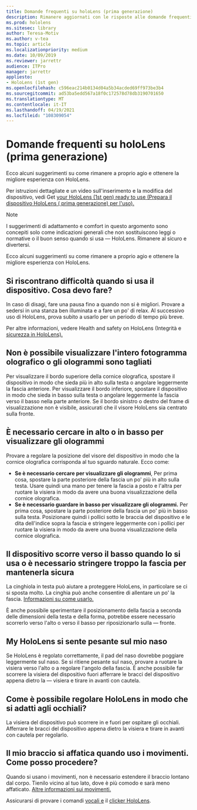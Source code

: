 ```yaml
---
title: Domande frequenti su holoLens (prima generazione)
description: Rimanere aggiornati con le risposte alle domande frequenti su come adattare il dispositivo di realtà mista HoloLens (prima generazione).
ms.prod: hololens
ms.sitesec: library
author: Teresa-Motiv
ms.author: v-tea
ms.topic: article
ms.localizationpriority: medium
ms.date: 10/09/2019
ms.reviewer: jarrettr
audience: ITPro
manager: jarrettr
appliesto:
- HoloLens (1st gen)
ms.openlocfilehash: c596eac214b0134d04a5b34acded69ff973be3b4
ms.sourcegitcommit: ad53ba5edd567a18f0c172578d78db3190701650
ms.translationtype: MT
ms.contentlocale: it-IT
ms.lasthandoff: 04/19/2021
ms.locfileid: "108309054"
---
```

# <a name="hololens-1st-gen-fit-and-comfort-frequently-asked-questions"></a>Domande frequenti su holoLens (prima generazione)

Ecco alcuni suggerimenti su come rimanere a proprio agio e ottenere la migliore esperienza con HoloLens.

Per istruzioni dettagliate e un video sull'inserimento e la modifica del dispositivo, vedi Get [your HoloLens (1st gen) ready to use (Prepara il dispositivo HoloLens ( prima generazione) per l'uso).](hololens1-setup.md)

> [!NOTE]
> I suggerimenti di adattamento e comfort in questo argomento sono concepiti solo come indicazioni generali che non sostituiscono leggi o normative o il buon senso quando si usa &mdash; HoloLens. Rimanere al sicuro e divertersi.

Ecco alcuni suggerimenti su come rimanere a proprio agio e ottenere la migliore esperienza con HoloLens.

## <a name="im-experiencing-discomfort-when-i-use-my-device-what-should-i-do"></a>Si riscontrano difficoltà quando si usa il dispositivo. Cosa devo fare?

In caso di disagi, fare una pausa fino a quando non si è migliori. Provare a sedersi in una stanza ben illuminata e a fare un po' di relax. Al successivo uso di HoloLens, prova subito a usarlo per un periodo di tempo più breve.

Per altre informazioni, vedere Health and safety on HoloLens (Integrità e [sicurezza in HoloLens).](https://go.microsoft.com/fwlink/p/?LinkId=746661)

## <a name="i-cant-see-the-whole-holographic-frame-or-my-holograms-are-cut-off"></a>Non è possibile visualizzare l'intero fotogramma olografico o gli ologrammi sono tagliati

Per visualizzare il bordo superiore della cornice olografica, spostare il dispositivo in modo che sieda più in alto sulla testa o angolare leggermente la fascia anteriore. Per visualizzare il bordo inferiore, spostare il dispositivo in modo che sieda in basso sulla testa o angolare leggermente la fascia verso il basso nella parte anteriore. Se il bordo sinistro o destro del frame di visualizzazione non è visibile, assicurati che il visore HoloLens sia centrato sulla fronte.

## <a name="i-need-to-look-up-or-down-to-see-holograms"></a>È necessario cercare in alto o in basso per visualizzare gli ologrammi

Provare a regolare la posizione del visore del dispositivo in modo che la cornice olografica corrisponda al tuo sguardo naturale. Ecco come:

- **Se è necessario cercare per visualizzare gli ologrammi**, Per prima cosa, spostare la parte posteriore della fascia un po' più in alto sulla testa. Usare quindi una mano per tenere la fascia a posto e l'altra per ruotare la visiera in modo da avere una buona visualizzazione della cornice olografica.
- **Se è necessario guardare in basso per visualizzare gli ologrammi.** Per prima cosa, spostare la parte posteriore della fascia un po' più in basso sulla testa. Posizionare quindi i pollici sotto le braccia del dispositivo e le dita dell'indice sopra la fascia e stringere leggermente con i pollici per ruotare la visiera in modo da avere una buona visualizzazione della cornice olografica.

## <a name="the-device-slides-down-when-im-using-it-or-i-need-to-make-the-headband-too-tight-to-keep-it-secure"></a>Il dispositivo scorre verso il basso quando lo si usa o è necessario stringere troppo la fascia per mantenerla sicura

La cinghiola in testa può aiutare a proteggere HoloLens, in particolare se ci si sposta molto. La cinghia può anche consentire di allentare un po' la fascia. [Informazioni su come usarlo.](hololens1-setup.md#adjust-fit)

È anche possibile sperimentare il posizionamento della fascia a seconda delle dimensioni della testa e della forma, potrebbe essere necessario scorrerlo verso l'alto o verso il basso per riposizionarlo sulla &mdash; fronte.

## <a name="my-hololens-feels-heavy-on-my-nose"></a>My HoloLens si sente pesante sul mio naso

Se HoloLens è regolato correttamente, il pad del naso dovrebbe poggiare leggermente sul naso. Se si ritiene pesante sul naso, provare a ruotare la visiera verso l'alto o a regolare l'angolo della fascia. È anche possibile far scorrere la visiera del dispositivo fuori afferrare le bracci del dispositivo appena dietro la &mdash; visiera e tirare in avanti con cautela.

## <a name="how-can-i-adjust-hololens-to-fit-with-my-glasses"></a>Come è possibile regolare HoloLens in modo che si adatti agli occhiali?

La visiera del dispositivo può scorrere in e fuori per ospitare gli occhiali. Afferrare le bracci del dispositivo appena dietro la visiera e tirare in avanti con cautela per regolarlo.

## <a name="my-arm-gets-tired-when-i-use-gestures-what-can-i-do"></a>Il mio braccio si affatica quando uso i movimenti. Come posso procedere?

Quando si usano i movimenti, non è necessario estendere il braccio lontano dal corpo. Tienilo vicino al tuo lato, dove è più comodo e sarà meno affaticato. [Altre informazioni sui movimenti.](hololens1-basic-usage.md#use-hololens-with-your-hands)

Assicurarsi di provare i comandi [vocali e](hololens-cortana.md) il [clicker HoloLens](hololens1-clicker.md).
